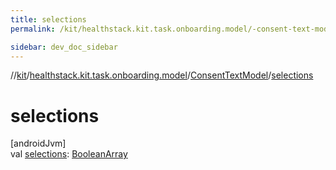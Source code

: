 ```yaml
---
title: selections
permalink: /kit/healthstack.kit.task.onboarding.model/-consent-text-model/selections.html

sidebar: dev_doc_sidebar
---
```

//[kit](../../../index.html)/[healthstack.kit.task.onboarding.model](../index.html)/[ConsentTextModel](index.html)/[selections](selections.html)



# selections



[androidJvm]\
val [selections](selections.html): [BooleanArray](https://kotlinlang.org/api/latest/jvm/stdlib/kotlin/-boolean-array/index.html)




